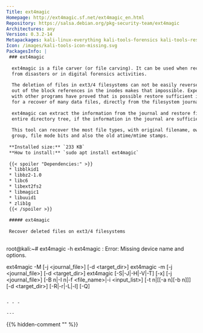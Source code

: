 ```yaml
---
Title: ext4magic
Homepage: http://ext4magic.sf.net/ext4magic_en.html
Repository: https://salsa.debian.org/pkg-security-team/ext4magic
Architectures: any
Version: 0.3.2-14
Metapackages: kali-linux-everything kali-tools-forensics kali-tools-respond 
Icon: /images/kali-tools-icon-missing.svg
PackagesInfo: |
 ### ext4magic
 
  ext4magic is a file carver (or file carving). It can be used when recovering
  from disasters or in digital forensics activities.
   
  The deletion of files in ext3/4 filesystems can not be easily reversed. Zero
  out of the block references in the inodes makes that impossible. Experiences
  with other programs have proved that is possible restore sufficient information
  for a recover of many data files, directly from the filesystem journal.
   
  ext4magic can extract the information from the journal and restore files in an
  entire directory tree, if the information in the journal are sufficient.
   
  This tool can recover the most file types, with original filename, owner and
  group, file mode bits and also the old atime/mtime stamps.
 
 **Installed size:** `233 KB`  
 **How to install:** `sudo apt install ext4magic`  
 
 {{< spoiler "Dependencies:" >}}
 * libblkid1 
 * libbz2-1.0
 * libc6 
 * libext2fs2 
 * libmagic1 
 * libuuid1 
 * zlib1g 
 {{< /spoiler >}}
 
 ##### ext4magic
 
 Recover deleted files on ext3/4 filesystems
 
 ```
 root@kali:~# ext4magic -h
 ext4magic : Error: Missing device name and options.
 
 ext4magic -M [-j <journal_file>] [-d <target_dir>] <filesystem> 
 ext4magic -m [-j <journal_file>] [-d <target_dir>] <filesystem> 
 ext4magic [-S|-J|-H|-V|-T] [-x] [-j <journal_file>] [-B n|-I n|-f <file_name>|-i <input_list>] [-t n|[[-a n][-b n]]] [-d <target_dir>] [-R|-r|-L|-l] [-Q] <filesystem> 
 ```
 
 - - -
 
---
```

{{% hidden-comment "<!--Do not edit anything above this line-->" %}}
